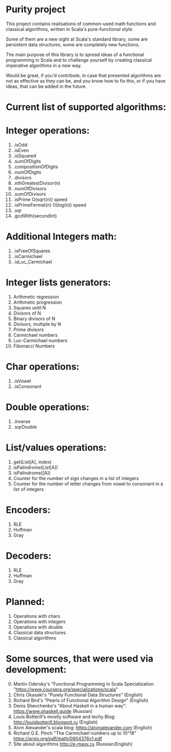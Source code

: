 # Purity project

This project contains realisations of common-used math functions and classical algorithms, written in Scala's pure-functional style.

Some of them are a new sight at Scala's standard library, some are persistent data structures, some are completely new functions.

The main purpose of this library is to spread ideas of a functional programming in Scala and to challenge yourself by creating classical imperative algorithms in a new way.

Would be great, if you'd contribute, in case that presented algorithms are not as effective as they can be, and you know how to fix this, or if you have ideas, that can be added in the future.

# Current list of supported algorithms:

# Integer operations:
1) .isOdd
2) .isEven
3) .isSquared
4) .sumOfDigits
5) .compositionOfDigits
6) .numOfDigits
7) .divisors
10) .nthGreatestDivisor(n)
11) .numOfDivisors
12) .sumOfDivisors
13) .isPrime O(sqrt(n)) speed
14) .isPrimeFermat(n) O(log(n)) speed
15) .sqr
16) .gcdWith(secondInt)

# Additional Integers math:
1) .isFreeOfSquares
2) .isCarmichael
3) .isLuc_Carmichael

# Integer lists generators:
1) Arithmetic regression
2) Arithmetic progression
3) Squares until N
4) Divisors of N
5) Binary divisors of N
6) Divisors, multiple by N
7) Prime divisors
8) Carmichael numbers
9) Luc-Carmichael numbers
10) Fibonacci Numbers

# Char operations:
1) .isVowel
2) .isConsonant

# Double operations:
1) .inverse
2) .sqrDouble

# List/values operations:
1) get(List[A], index)
2) isPalindrome(List[A])
3) isPalindrome([A])
3) Counter for the number of sign changes in a list of integers
4) Counter for the number of letter changes from vowel to consonant in a list of integers

# Encoders:
1) RLE
2) Huffman
3) Gray

# Decoders:
1) RLE
2) Huffman
3) Gray

# Planned:
1) Operations with chars
2) Operations with integers
3) Operations with double
4) Classical data structures
5) Classical algorithms


# Some sources, that were used via development:

0) Martin Odersky's "Functional Programming in Scala Specialization "https://www.coursera.org/specializations/scala"
1) Chris Okasaki's "Purely Functional Data Structures" (English)
2) Richard Bird's "Pearls of Functional Algorithm Design" (English)
3) Denis Shevchenko's "About Haskell in a human way": https://www.ohaskell.guide (Russian)
4) Louis Botterill's mostly software and techy Blog: http://louisbotterill.blogspot.ru (English)
5) Alvin Alexander's scala blog: https://alvinalexander.com (English)
6) Richard G.E. Pinch "The Carmichael numbers up to 10^18" https://arxiv.org/pdf/math/0604376v1.pdf
7) Site about algorithms http://e-maxx.ru (Russian/English)
